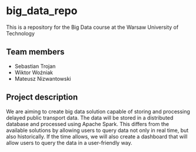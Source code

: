 # big_data_repo

This is a repository for the Big Data course at the Warsaw University of Technology

## Team members
- Sebastian Trojan
- Wiktor Woźniak
- Mateusz Nizwantowski

## Project description

We are aiming to create big data solution capable of storing and processing delayed public transport data. The data will be stored in a distributed database and processed using Apache Spark. This differs from the available solutions by allowing users to query data not only in real time, but also historically. If the time allows, we will also create a dashboard that will allow users to query the data in a user-friendly way.